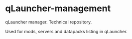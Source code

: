 # qLauncher-management
qLauncher manager. Technical repository.

Used for mods, servers and datapacks listing in qLauncher.
